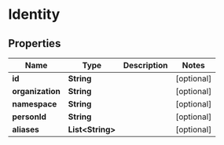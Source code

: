# Identity

## Properties
Name | Type | Description | Notes
------------ | ------------- | ------------- | -------------
**id** | **String** |  |  [optional]
**organization** | **String** |  |  [optional]
**namespace** | **String** |  |  [optional]
**personId** | **String** |  |  [optional]
**aliases** | **List&lt;String&gt;** |  |  [optional]
